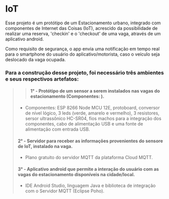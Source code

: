 # IoT
>
Esse projeto é um protótipo de um Estacionamento urbano, integrado com componentes de Internet das Coisas (IoT), acrescido da possibilidade de realizar uma reserva, 'checkin' e o 'checkout' de uma vaga, através de um aplicativo android.
>>>
Como requisito de segurança, o app envia uma notificação em tempo real para o smartphone do usuário do aplicativo/motorista, caso o veículo seja deslocado da vaga ocupada.
>>>
### Para a construção desse projeto, foi necessário três ambientes e seus respectivos artefatos:
  >> #### **1° - Protótipo de um sensor a serem instalados nas vagas do estacionamento (Componentes: ).**
   > - Componentes: ESP 8266 Node MCU 12E, protoboard, conversor de nível lógico, 3 leds (verde, amarelo e vermelho), 3 resistores, sersor ultrassônico HC-SR04, fios machos para a integração dos componentes, cabo de alimentação USB e uma fonte de alimentação com entrada USB.
   >>
  > #### **2° - Servidor para receber as informações provenientes do sensore de IoT, instalado na vaga.**
   > - Plano gratuito do servidor MQTT da plataforma Cloud MQTT.
   >>
  > #### **3° - Aplicativo android que permite a interação do usuário com as vagas do estacionamento disponíveis na cidade/local.**
   > - IDE Android Studio, linguagem Java e biblioteca de integração com o Servidor MQTT (Eclipse Poho).
